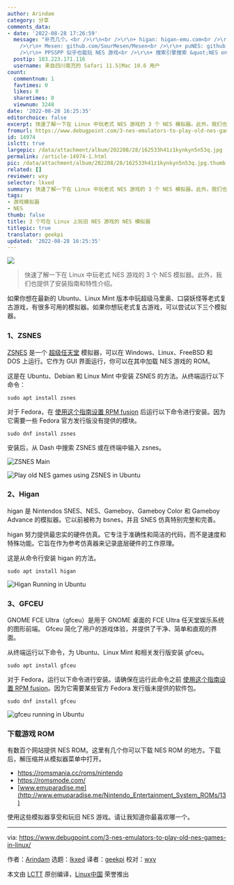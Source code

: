 ```yaml
---
author: Arindam
category: 分享
comments_data:
- date: '2022-08-28 17:26:59'
  message: "补充几个。<br />\r\n<br />\r\n+ higan: higan-emu.com<br />\r\n+ Nestopia: 0ldsk00l.ca/nestopia<br
    />\r\n+ Mesen: github.com/SourMesen/Mesen<br />\r\n+ puNES: github.com/punesemu/puNES<br
    />\r\n+ PPSSPP 似乎也能玩 NES 游戏<br />\r\n+ 搜索引擎搜索 &quot;NES online emulator&quot;"
  postip: 183.223.171.116
  username: 来自四川南充的 Safari 11.5|Mac 10.6 用户
count:
  commentnum: 1
  favtimes: 0
  likes: 0
  sharetimes: 0
  viewnum: 3248
date: '2022-08-28 16:25:35'
editorchoice: false
excerpt: 快速了解一下在 Linux 中玩老式 NES 游戏的 3 个 NES 模拟器。此外，我们也提供了安装指南和特性介绍。
fromurl: https://www.debugpoint.com/3-nes-emulators-to-play-old-nes-games-in-linux/
id: 14974
islctt: true
largepic: /data/attachment/album/202208/28/162533h41z1kynkyn5n53q.jpg
permalink: /article-14974-1.html
pic: /data/attachment/album/202208/28/162533h41z1kynkyn5n53q.jpg.thumb.jpg
related: []
reviewer: wxy
selector: lkxed
summary: 快速了解一下在 Linux 中玩老式 NES 游戏的 3 个 NES 模拟器。此外，我们也提供了安装指南和特性介绍。
tags:
- 游戏模拟器
- NES
thumb: false
title: 3 个可在 Linux 上玩旧 NES 游戏的 NES 模拟器
titlepic: true
translator: geekpi
updated: '2022-08-28 16:25:35'
---
```


![](/data/attachment/album/202208/28/162533h41z1kynkyn5n53q.jpg)



> 
> 快速了解一下在 Linux 中玩老式 NES 游戏的 3 个 NES 模拟器。此外，我们也提供了安装指南和特性介绍。
> 
> 
> 


如果你想在最新的 Ubuntu、Linux Mint 版本中玩超级马里奥、口袋妖怪等老式复古游戏，有很多可用的模拟器。如果你想玩老式复古游戏，可以尝试以下三个模拟器。


### 1、ZSNES


[ZSNES](http://www.zsnes.com/) 是一个 [超级任天堂](https://en.wikipedia.org/wiki/Super_Nintendo_Entertainment_System) 模拟器，可以在 Windows、Linux、FreeBSD 和 DOS 上运行。它作为 GUI 界面运行，你可以在其中加载 NES 游戏的 ROM。


这是在 Ubuntu、Debian 和 Linux Mint 中安装 ZSNES 的方法。从终端运行以下命令：



```
sudo apt install zsnes

```

对于 Fedora，在 [使用这个指南设置 RPM fusion](https://www.debugpoint.com/enable-rpm-fusion-fedora-rhel-centos/) 后运行以下命令进行安装。因为它需要一些 Fedora 官方发行版没有提供的模块。



```
sudo dnf install zsnes

```

安装后，从 Dash 中搜索 ZSNES 或在终端中输入 zsnes。


![ZSNES Main](/data/attachment/album/202208/28/162536updpfdad07fzd7e2.png)


![Play old NES games using ZSNES in Ubuntu](/data/attachment/album/202208/28/162537bdqoguyi7qgdisid.png)


### 2、Higan


higan 是 Nintendos SNES、NES、Gameboy、Gameboy Color 和 Gameboy Advance 的模拟器。它以前被称为 bsnes，并且 SNES 仿真特别完整和完善。


higan 努力提供最忠实的硬件仿真。它专注于准确性和简洁的代码，而不是速度和特殊功能。它旨在作为参考仿真器来记录底层硬件的工作原理。


这是从命令行安装 higan 的方法。



```
sudo apt install higan

```

![Higan Running in Ubuntu](/data/attachment/album/202208/28/162537jr4mqe9142ll2rg1.png)


### 3、GFCEU


GNOME FCE Ultra（gfceu）是用于 GNOME 桌面的 FCE Ultra 任天堂娱乐系统的图形前端。 Gfceu 简化了用户的游戏体验，并提供了干净、简单和直观的界面。


从终端运行以下命令，为 Ubuntu、Linux Mint 和相关发行版安装 gfceu。



```
sudo apt install gfceu

```

对于 Fedora，运行以下命令进行安装。请确保在运行此命令之前 [使用这个指南设置 RPM fusion](https://www.debugpoint.com/enable-rpm-fusion-fedora-rhel-centos/)。因为它需要某些官方 Fedora 发行版未提供的软件包。



```
sudo dnf install gfceu

```

![gfceu running in Ubuntu](/data/attachment/album/202208/28/162538kwgwoteqim8qjitq.png)


### 下载游戏 ROM


有数百个网站提供 NES ROM。这里有几个你可以下载 NES ROM 的地方。下载后，解压缩并从模拟器菜单中打开。


* <https://romsmania.cc/roms/nintendo>
* <https://romsmode.com/>
* [www.emuparadise.me](http://www.emuparadise.me/Nintendo_Entertainment_System_ROMs/13)


使用这些模拟器享受和玩旧 NES 游戏。请让我知道你最喜欢哪一个。




---


via: <https://www.debugpoint.com/3-nes-emulators-to-play-old-nes-games-in-linux/>


作者：[Arindam](https://www.debugpoint.com/author/admin1/) 选题：[lkxed](https://github.com/lkxed) 译者：[geekpi](https://github.com/geekpi) 校对：[wxy](https://github.com/wxy)


本文由 [LCTT](https://github.com/LCTT/TranslateProject) 原创编译，[Linux中国](https://linux.cn/) 荣誉推出